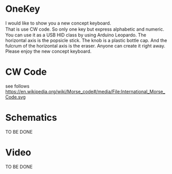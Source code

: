 # OneKey
I would like to show you a new concept keyboard.  
That is use CW code. So only one key but express alphabetic and numeric.　　  
You can use it as a USB HID class by using Arduino Leopardo.
The horizontal axis is the popsicle stick.
The knob is a plastic bottle cap.
And the fulcrum of the horizontal axis is the eraser.
Anyone can create it right away.
Please enjoy the new concept keyboard.

# CW Code
see follows  
https://en.wikipedia.org/wiki/Morse_code#/media/File:International_Morse_Code.svg

# Schematics
TO BE DONE

# Video
TO BE DONE

